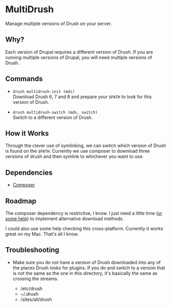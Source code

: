 # MultiDrush
Manage multiple versions of Drush on your server.

## Why?
Each version of Drupal requires a different version of Drush.  If you are
running multiple versions of Drupal, you will need multiple versions of Drush.

## Commands
* `drush multidrush-init (mdi)`  
Download Drush 6, 7 and 8 and prepare your `$PATH` to look for this version of
Drush.

* `drush multidrush-switch (mds, switch)`  
Switch to a different version of Drush.

## How it Works
Through the clever use of symlinking, we can switch which version of Drush is
found on the `$PATH`.  Currently we use composer to download three versions of
drush and then symlink to whichever you want to use.

## Dependencies
* [Composer](https://getcomposer.org/)

## Roadmap
The composer dependency is restrictive, I know.  I just need a little time ([or 
some help](https://github.com/KeyboardCowboy/drush-multidrush/issues/1)) to implement alternative download methods.

I could also use some help checking this cross-platform.  Currently it works
great on my Mac.  That's all I know.

## Troubleshooting
* Make sure you do not have a version of Drush downloaded into any of the places
 Drush looks for plugins.  If you do and switch to a version that is not the 
 same as the one in this directory, it's basically the same as crossing the 
 streams.
  
    * /etc/drush
    * ~/.drush
    * /sites/all/drush
